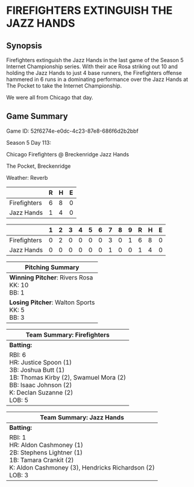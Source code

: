 # FIREFIGHTERS EXTINGUISH THE JAZZ HANDS

## Synopsis

Firefighters extinguish the Jazz Hands in the last game of the Season 5 Internet Championship series. With their
ace Rosa striking out 10 and holding the Jazz Hands to just 4 base runners, the Firefighters offense hammered in 6
runs in a dominating performance over the Jazz Hands at The Pocket to take the Internet Championship.

We were all from Chicago that day.

## Game Summary

Game ID: 52f6274e-e0dc-4c23-87e8-686f6d2b2bbf

Season 5 Day 113:

Chicago Firefighters @ Breckenridge Jazz Hands

The Pocket, Breckenridge

Weather: Reverb



|  | R | H | E |
| --- | --- | --- | --- |
| Firefighters |   6 |   8 |   0 | 
| Jazz Hands |   1 |   4 |   0 | 


|  |   1 |   2 |   3 |   4 |   5 |   6 |   7 |   8 |   9 |  R | H | E |
| --- | --- | --- | --- | --- | --- | --- | --- | --- | --- | --- | --- | --- |
| Firefighters |   0 |   2 |   0 |   0 |   0 |   0 |   3 |   0 |   1 |   6 |   8 |   0 | 
| Jazz Hands |   0 |   0 |   0 |   0 |   0 |   0 |   1 |   0 |   0 |   1 |   4 |   0 | 


| Pitching Summary |
| --- |
| **Winning Pitcher**: Rivers Rosa<br />KK: 10<br />BB: 1 |
| **Losing Pitcher**: Walton Sports<br />KK: 5<br />BB: 3 |


| Team Summary: Firefighters |
| --- |
| **Batting:** |
| RBI: 6 <br />HR: Justice Spoon (1) <br />3B: Joshua Butt (1) <br />1B: Thomas Kirby (2), Swamuel Mora (2) <br />BB: Isaac Johnson (2) <br />K: Declan Suzanne (2) <br />LOB: 5 |

| Team Summary: Jazz Hands |
| --- |
| **Batting:** |
| RBI: 1 <br />HR: Aldon Cashmoney (1) <br />2B: Stephens Lightner (1) <br />1B: Tamara Crankit (2) <br />K: Aldon Cashmoney (3), Hendricks Richardson (2) <br />LOB: 3 |

